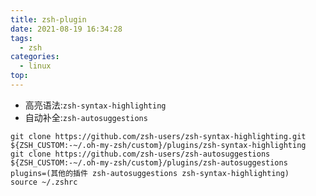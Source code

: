 ```yaml
---
title: zsh-plugin
date: 2021-08-19 16:34:28
tags:
  - zsh
categories: 
  - linux
top:
---
```



- 高亮语法:`zsh-syntax-highlighting`
- 自动补全:`zsh-autosuggestions`

```shell
git clone https://github.com/zsh-users/zsh-syntax-highlighting.git ${ZSH_CUSTOM:-~/.oh-my-zsh/custom}/plugins/zsh-syntax-highlighting
git clone https://github.com/zsh-users/zsh-autosuggestions ${ZSH_CUSTOM:-~/.oh-my-zsh/custom}/plugins/zsh-autosuggestions
plugins=(其他的插件 zsh-autosuggestions zsh-syntax-highlighting)
source ~/.zshrc
```